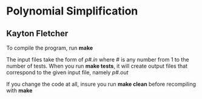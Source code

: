 # Polynomial Simplification 
## Kayton Fletcher

To compile the program, run **make**

The input files take the form of _p#.in_ where # is any number
from 1 to the number of tests. When you run **make tests**, it will
create output files that correspond to the given input file, namely _p#.out_

If you change the code at all, insure you run **make clean** before
recompiling with **make**

